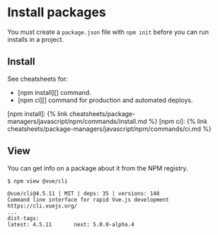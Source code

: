 # Install packages

You must create a `package.json` file with `npm init` before you can run installs in a project.


## Install

See cheatsheets for:

- [npm install][] command.
- [npm ci][] command for production and automated deploys.

[npm install]: {% link cheatsheets/package-managers/javascript/npm/commands/install.md %}
[npm ci]: {% link cheatsheets/package-managers/javascript/npm/commands/ci.md %}


## View

You can get info on a package about it from the NPM registry.

```sh
$ npm view @vue/cli
```

```
@vue/cli@4.5.11 | MIT | deps: 35 | versions: 140
Command line interface for rapid Vue.js development
https://cli.vuejs.org/
...
dist-tags:
latest: 4.5.11       next: 5.0.0-alpha.4
```
